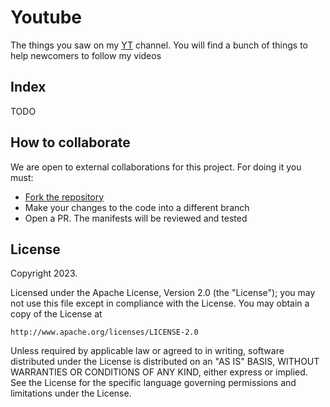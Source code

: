 # Youtube

The things you saw on my [YT](youtube.com/@achetronic) channel. 
You will find a bunch of things to help newcomers to follow my videos

## Index
TODO

## How to collaborate

We are open to external collaborations for this project. For doing it you must:
- [Fork the repository](https://github.com/achetronic/youtube/fork)
- Make your changes to the code into a different branch
- Open a PR. The manifests will be reviewed and tested

## License

Copyright 2023.

Licensed under the Apache License, Version 2.0 (the "License");
you may not use this file except in compliance with the License.
You may obtain a copy of the License at

    http://www.apache.org/licenses/LICENSE-2.0

Unless required by applicable law or agreed to in writing, software
distributed under the License is distributed on an "AS IS" BASIS,
WITHOUT WARRANTIES OR CONDITIONS OF ANY KIND, either express or implied.
See the License for the specific language governing permissions and
limitations under the License.
